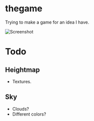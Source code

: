 # thegame

Trying to make a game for an idea I have.

![Screenshot](http://i.imgur.com/zyNDA.png)

# Todo

## Heightmap

* Textures.

## Sky

* Clouds?
* Different colors?

